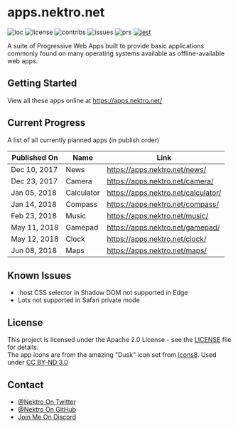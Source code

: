# apps.nektro.net

![loc](https://tokei.rs/b1/github/nektro/basalt)
![license](https://img.shields.io/github/license/nektro/basalt.svg)
![contribs](https://img.shields.io/github/contributors/nektro/basalt.svg)
![issues](https://img.shields.io/github/issues/nektro/basalt.svg)
![prs](https://img.shields.io/github/issues-pr/nektro/basalt.svg)
[![jest](https://img.shields.io/badge/tested_with-jest-99424f.svg)](https://github.com/facebook/jest)

A suite of Progressive Web Apps built to provide basic applications commonly found on many operating systems available as offline-available web apps.

## Getting Started
View all these apps online at https://apps.nektro.net/

## Current Progress
A list of all currently planned apps (in publish order)

| Published On |     Name     | Link |
| ------------ | ------------ | ---- |
| Dec 10, 2017 | News         | https://apps.nektro.net/news/ |
| Dec 23, 2017 | Camera       | https://apps.nektro.net/camera/ |
| Jan 05, 2018 | Calculator   | https://apps.nektro.net/calculator/ |
| Jan 14, 2018 | Compass      | https://apps.nektro.net/compass/ |
| Feb 23, 2018 | Music        | https://apps.nektro.net/music/ |
| May 11, 2018 | Gamepad      | https://apps.nektro.net/gamepad/ |
| May 12, 2018 | Clock        | https://apps.nektro.net/clock/ |
| Jun 08, 2018 | Maps         | https://apps.nektro.net/maps/ |

## Known Issues
- :host CSS selector in Shadow DOM not supported in Edge
- Lots not supported in Safari private mode

## License
This project is licensed under the Apache 2.0 License - see the [LICENSE](LICENSE) file for details.  
The app icons are from the amazing "Dusk" icon set from [Icons8](https://icons8.com/). Used under [CC BY-ND 3.0](https://creativecommons.org/licenses/by-nd/3.0/)

## Contact
- [@Nektro On Twitter](https://twitter.com/Nektro)
- [@Nektro On GitHub](https://github.com/Nektro)
- [Join Me On Discord](https://discord.gg/beUGrGk)

